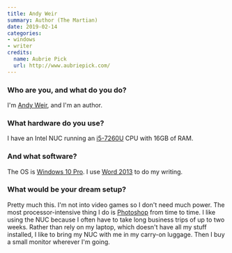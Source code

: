 ```yaml
---
title: Andy Weir
summary: Author (The Martian)
date: 2019-02-14
categories:
- windows
- writer
credits:
  name: Aubrie Pick
  url: http://www.aubriepick.com/
---
```


### Who are you, and what do you do?

I'm [Andy Weir](http://andyweirauthor.com/ "Andy's website."), and I'm an author.

### What hardware do you use?

I have an Intel NUC running an [i5-7260U][core-i5-7260u] CPU with 16GB of RAM.

### And what software?

The OS is [Windows 10 Pro][windows-10-pro]. I use [Word 2013][word] to do my writing.

### What would be your dream setup?

Pretty much this. I'm not into video games so I don't need much power. The most processor-intensive thing I do is [Photoshop][] from time to time. I like using the NUC because I often have to take long business trips of up to two weeks. Rather than rely on my laptop, which doesn't have all my stuff installed, I like to bring my NUC with me in my carry-on luggage. Then I buy a small monitor wherever I'm going.

[core-i5-7260u]: https://corpredirect.intel.com/Redirector/404Redirector.aspx?https://ark.intel.com/products/97539/Intel-Core-i5-7260U-Processor-4M-Cache-up-to-3-40-GHz- "A CPU."
[photoshop]: https://www.adobe.com/products/photoshop.html "A bitmap image editor."
[windows-10-pro]: https://www.microsoft.com/en-us/windowsforbusiness/windows-10-pro "A PC operating system."
[word]: https://www.microsoft.com/en-us/microsoft-365/word "A document editor."
